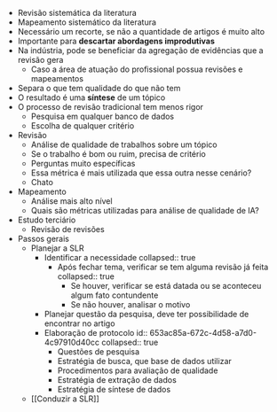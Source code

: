 - Revisão sistemática da literatura
- Mapeamento sistemático da literatura
- Necessário um recorte, se não a quantidade de artigos é muito alto
- Importante para **descartar abordagens improdutivas**
- Na indústria, pode se beneficiar da agregação de evidências que a revisão gera
	- Caso a área de atuação do profissional possua revisões e mapeamentos
- Separa o que tem qualidade do que não tem
- O resultado é uma **síntese** de um tópico
- O processo de revisão tradicional tem menos rigor
	- Pesquisa em qualquer banco de dados
	- Escolha de qualquer critério
- Revisão
	- Análise de qualidade de trabalhos sobre um tópico
	- Se o trabalho é bom ou ruim, precisa de critério
	- Perguntas muito específicas
	- Essa métrica é mais utilizada que essa outra nesse cenário?
	- Chato
- Mapeamento
	- Análise mais alto nível
	- Quais são métricas utilizadas para análise de qualidade de IA?
- Estudo terciário
	- Revisão de revisões
- Passos gerais
	- Planejar a SLR
		- Identificar a necessidade
		  collapsed:: true
			- Após fechar tema, verificar se tem alguma revisão já feita
			  collapsed:: true
				- Se houver, verificar se está datada ou se aconteceu algum fato contundente
				- Se não houver, analisar o motivo
		- Planejar questão da pesquisa, deve ter possibilidade de encontrar no artigo
		- Elaboração de protocolo
		  id:: 653ac85a-672c-4d58-a7d0-4c97910d40cc
		  collapsed:: true
			- Questões de pesquisa
			- Estratégia de busca, que base de dados utilizar
			- Procedimentos para avaliação de qualidade
			- Estratégia de extração de dados
			- Estratégia de síntese de dados
	- [[Conduzir a SLR]]